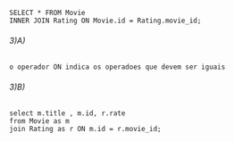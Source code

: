 ```
SELECT * FROM Movie 
INNER JOIN Rating ON Movie.id = Rating.movie_id;
```

###### 3)A)
	o operador ON indica os operadoes que devem ser iguais


###### 3)B)
```
select m.title , m.id, r.rate
from Movie as m
join Rating as r ON m.id = r.movie_id;
```